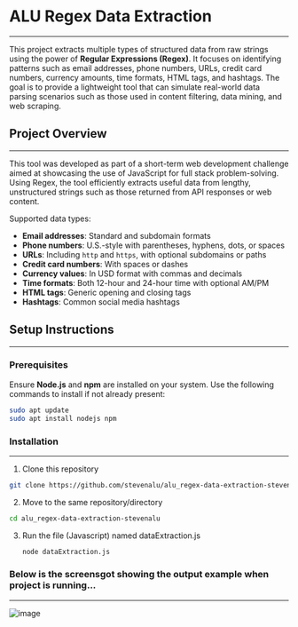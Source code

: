 # ALU Regex Data Extraction
---------------------------------------------------------

This project extracts multiple types of structured data from raw strings using the power of **Regular Expressions (Regex)**. It focuses on identifying patterns such as email addresses, phone numbers, URLs, credit card numbers, currency amounts, time formats, HTML tags, and hashtags. The goal is to provide a lightweight tool that can simulate real-world data parsing scenarios such as those used in content filtering, data mining, and web scraping. 

## Project Overview
-----------------------------------------------------------

This tool was developed as part of a short-term web development challenge aimed at showcasing the use of JavaScript for full stack problem-solving. Using Regex, the tool efficiently extracts useful data from lengthy, unstructured strings such as those returned from API responses or web content.

Supported data types:
- **Email addresses**: Standard and subdomain formats
- **Phone numbers**: U.S.-style with parentheses, hyphens, dots, or spaces
- **URLs**: Including `http` and `https`, with optional subdomains or paths
- **Credit card numbers**: With spaces or dashes
- **Currency values**: In USD format with commas and decimals
- **Time formats**: Both 12-hour and 24-hour time with optional AM/PM
- **HTML tags**: Generic opening and closing tags
- **Hashtags**: Common social media hashtags

## Setup Instructions
--------------------------------------------------------

### Prerequisites

Ensure **Node.js** and **npm** are installed on your system. Use the following commands to install if not already present:

```bash
sudo apt update
sudo apt install nodejs npm
```
### Installation
-----------------------------------
1. Clone this repository
```bash
git clone https://github.com/stevenalu/alu_regex-data-extraction-stevenalu
```
2. Move to the same repository/directory
```bash
cd alu_regex-data-extraction-stevenalu
```
3. Run the file (Javascript) named dataExtraction.js
   ```bash
   node dataExtraction.js
   ```
### Below is the screensgot showing the output example when project is running...
---------------------------------------------------------------------------------------
![image](https://github.com/user-attachments/assets/a061760f-b1c4-4910-885e-fed5d293f7a7)
